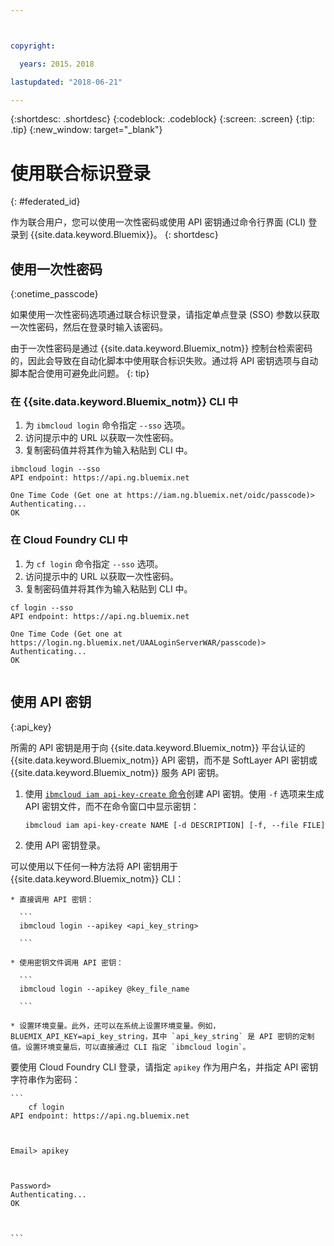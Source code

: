 ```yaml
---



copyright:

  years: 2015，2018

lastupdated: "2018-06-21"

---
```


{:shortdesc: .shortdesc}
{:codeblock: .codeblock}
{:screen: .screen}
{:tip: .tip}
{:new_window: target="_blank"}

# 使用联合标识登录
{: #federated_id}

作为联合用户，您可以使用一次性密码或使用 API 密钥通过命令行界面 (CLI) 登录到 {{site.data.keyword.Bluemix}}。
{: shortdesc}

## 使用一次性密码
{:onetime_passcode}

如果使用一次性密码选项通过联合标识登录，请指定单点登录 (SSO) 参数以获取一次性密码，然后在登录时输入该密码。

由于一次性密码是通过 {{site.data.keyword.Bluemix_notm}} 控制台检索密码的，因此会导致在自动化脚本中使用联合标识失败。通过将 API 密钥选项与自动脚本配合使用可避免此问题。
{: tip}

### 在 {{site.data.keyword.Bluemix_notm}} CLI 中
1. 为 `ibmcloud login` 命令指定 `--sso` 选项。
2. 访问提示中的 URL 以获取一次性密码。
3. 复制密码值并将其作为输入粘贴到 CLI 中。

  ```
  ibmcloud login --sso
  API endpoint: https://api.ng.bluemix.net

  One Time Code (Get one at https://iam.ng.bluemix.net/oidc/passcode)>
  Authenticating...
  OK

  ```

### 在 Cloud Foundry CLI 中
1. 为 `cf login` 命令指定 `--sso` 选项。
2. 访问提示中的 URL 以获取一次性密码。
3. 复制密码值并将其作为输入粘贴到 CLI 中。

  ```
  cf login --sso
  API endpoint: https://api.ng.bluemix.net
      
  One Time Code (Get one at https://login.ng.bluemix.net/UAALoginServerWAR/passcode)>
  Authenticating...
  OK
      
  ```

## 使用 API 密钥
{:api_key}

所需的 API 密钥是用于向 {{site.data.keyword.Bluemix_notm}} 平台认证的 {{site.data.keyword.Bluemix_notm}} API 密钥，而不是 SoftLayer API 密钥或 {{site.data.keyword.Bluemix_notm}} 服务 API 密钥。

1. 使用 [`ibmcloud iam api-key-create` 命令](/docs/cli/reference/bluemix_cli/bx_cli.html#ibmcloud_iam_api_key_create)创建 API 密钥。使用 `-f` 选项来生成 API 密钥文件，而不在命令窗口中显示密钥：

   ```
   ibmcloud iam api-key-create NAME [-d DESCRIPTION] [-f, --file FILE]

   ```

2. 使用 API 密钥登录。

  可以使用以下任何一种方法将 API 密钥用于 {{site.data.keyword.Bluemix_notm}} CLI：

    * 直接调用 API 密钥：

      ```
      ibmcloud login --apikey <api_key_string>

      ```

    * 使用密钥文件调用 API 密钥：

      ```
      ibmcloud login --apikey @key_file_name

      ```

    * 设置环境变量。此外，还可以在系统上设置环境变量。例如，BLUEMIX_API_KEY=api_key_string，其中 `api_key_string` 是 API 密钥的定制值。设置环境变量后，可以直接通过 CLI 指定 `ibmcloud login`。

  要使用 Cloud Foundry CLI 登录，请指定 `apikey` 作为用户名，并指定 API 密钥字符串作为密码：

    ```
        cf login
    API endpoint: https://api.ng.bluemix.net
  
    

    Email> apikey
  
    

    Password>
    Authenticating...
    OK
  
    

    ```
